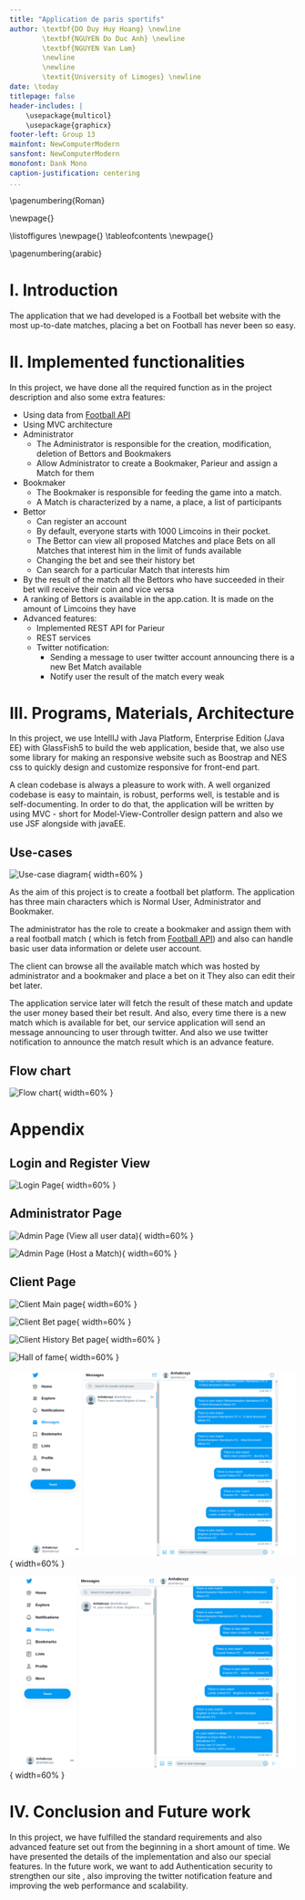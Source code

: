 ```yaml
---
title: "Application de paris sportifs"
author: \textbf{DO Duy Huy Hoang} \newline
        \textbf{NGUYEN Do Duc Anh} \newline
        \textbf{NGUYEN Van Lam}
        \newline
        \newline
        \textit{University of Limoges} \newline 
date: \today
titlepage: false
header-includes: |
    \usepackage{multicol}
    \usepackage{graphicx}
footer-left: Group 13
mainfont: NewComputerModern
sansfont: NewComputerModern
monofont: Dank Mono
caption-justification: centering
...
```

\pagenumbering{Roman} 

\newpage{}

\listoffigures
\newpage{}
\tableofcontents
\newpage{}

\pagenumbering{arabic} 

# I. Introduction

The application that we had developed is a Football bet website with the most up-to-date matches, placing a bet on Football has never been so easy.

# II. Implemented functionalities

In this project, we have done all the required function as in the project description and also some extra features:

- Using data from [Football API](https://www.football-data.org/)
- Using MVC architecture
- Administrator
    - The Administrator is responsible for the creation, modification, deletion of Bettors and Bookmakers 
    - Allow Administrator to create a Bookmaker, Parieur and assign a Match for them
- Bookmaker
    - The Bookmaker is responsible for feeding the game into a match.
    - A Match is characterized by a name, a place, a list of participants
- Bettor
    - Can register an account
    - By default, everyone starts with 1000 Limcoins in their pocket.
    - The Bettor can view all proposed Matches and place Bets on all Matches that interest him in the limit of funds available
    - Changing the bet and see their history bet
    - Can search for a particular Match that interests him
- By the result of the match all the Bettors who have succeeded in their bet will receive their coin and vice versa
- A ranking of Bettors is available in the app.cation. It is made on the amount of Limcoins they have
- Advanced features:
    - Implemented REST API for Parieur
    - REST services
    - Twitter notification:
        - Sending a message to user twitter account announcing there is a new Bet Match available
        - Notify user the result of the match every weak

# III. Programs, Materials, Architecture

In this project, we use IntellIJ with Java Platform, Enterprise Edition (Java EE) with GlassFish5 to build the web application, beside that, we also use some library for making an responsive website such as Boostrap and NES css to quickly design and customize responsive for front-end part. 

A clean codebase is always a pleasure to work with. A well organized codebase is easy to maintain, is robust, performs well, is testable and is self-documenting. In order to do that, the application will be written by using MVC - short for Model-View-Controller design pattern and also we use JSF alongside with javaEE.

## Use-cases

![Use-case diagram](use-cases.png){ width=60% }

As the aim of this project is to create a football bet platform. The application has three main characters which is Normal User, Administrator and Bookmaker.

The administrator has the role to create a bookmaker and assign them with a real football match ( which is fetch from [Football API](https://www.football-data.org/)) and also can handle basic user data information or delete user account.

The client can browse all the available match which was hosted by administrator and a bookmaker and place a bet on it They also can edit their bet later.

The application service later will fetch the result of these match and update the user money based their bet result. And also, every time there is a new match which is available for bet, our service application will send an message announcing to user through twitter. And also we use twitter notification to announce the match result which is an advance feature.

## Flow chart

![Flow chart](flow-chart.png){ width=60% }

# Appendix 
## Login and Register View

![Login Page](login.png){ width=60% }

## Administrator Page

![Admin Page (View all user data)](adminV1.png){ width=60% }

![Admin Page (Host a Match)](adminV2.png){ width=60% }

## Client Page

![Client Main page](clientMain.png){ width=60% }

![Client Bet page](clientBet.png){ width=60% }

![Client History Bet page](clientHist.png){ width=60% }

![Hall of fame](clientHall.png){ width=60% }

![Twitter announcing new match](twitterNew.png){ width=60% }

![Twitter announcing result match](twitterRes.png){ width=60% }

# IV. Conclusion and Future work

In this project, we have fulfilled the standard requirements and also advanced feature set out from the beginning in a short amount of time. We have presented the details of the implementation and also our special features. In the future work, we want to add Authentication security to strengthen our site , also improving the twitter notification feature and improving the web performance and scalability.



